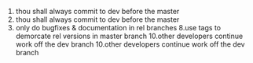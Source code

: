 1. thou shall always commit to dev before the master
1. thou shall always commit to dev before the master
7. only do bugfixes & documentation in rel branches 
8.use tags to demorcate rel versions in master branch
10.other developers continue work off the dev branch
10.other developers continue work off the dev branch
